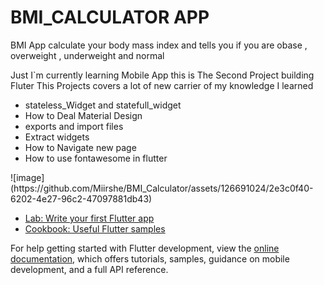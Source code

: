 # BMI_CALCULATOR APP
BMI App calculate your body mass index and tells you if you are obase , overweight , underweight and normal

Just I`m currently learning Mobile App this is The Second Project building Fluter
This Projects covers a lot of new carrier of my knowledge I learned 

<ul>
<li>stateless_Widget and statefull_widget</li>
<li>How to Deal Material Design</li>
<li>exports and import files</li>
<li>Extract widgets</li>
<li>How to Navigate new page</li>
<li>How to use fontawesome in flutter</li>
</ul> 
![image](https://github.com/Miirshe/BMI_Calculator/assets/126691024/2e3c0f40-6202-4e27-96c2-47097881db43)


- [Lab: Write your first Flutter app](https://docs.flutter.dev/get-started/codelab)
- [Cookbook: Useful Flutter samples](https://docs.flutter.dev/cookbook)

For help getting started with Flutter development, view the
[online documentation](https://docs.flutter.dev/), which offers tutorials,
samples, guidance on mobile development, and a full API reference.
